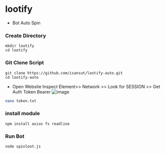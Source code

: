 # lootify

- Bot Auto Spin
### Create Directory
```
mkdir lootify 
cd lootify
```
### Git Clone Script
```
git clone https://github.com/isansut/lootify-auto.git
cd lootify-auto
```
- Open Website Inspect Element>> Network >> Look for SESSION >> Get Auth Token Bearer
![image](https://github.com/user-attachments/assets/461a56ff-ceb6-4a31-bc3f-d285f22d23fa)

```bash
nano token.txt
```
### install module
```
npm install axios fs readline

```
### Run Bot
```
node spinloot.js
```
